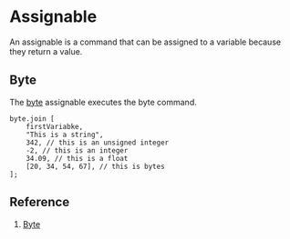 # Assignable
An assignable is a command that can be assigned to a variable because they return a value.


## Byte
The [byte](byte/readme.md) assignable executes the byte command.
```
byte.join [
    firstVariabke,
    "This is a string",
    342, // this is an unsigned integer
    -2, // this is an integer
    34.09, // this is a float
    [20, 34, 54, 67], // this is bytes
];
```

## Reference
1. [Byte](byte/readme.md)